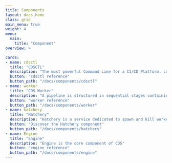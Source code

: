 ```yaml
---
title: Components
layout: docs_home
class: grid
main_menu: true
weight: 4
menu:
  main:
    title: "Component"
overview: >

cards:
- name: cdsctl
  title: "CDSCTL"
  description: "The most powerful Command Line for a CI/CD Platform. cdsctl is the CDS Command Line - you can script everything with it, cdsctl also provide some cool commands such as cdsctl shell to browse your projects and workflows without the need to open a browser."
  button: "cdsctl reference"
  button_path: "/docs/components/cdsctl"
- name: worker
  title: "CDS Worker"
  description: "A pipeline is structured in sequential stages containing one or multiple concurrent jobs. A Job will be executed by a worker. The binary worker is available from CDS Job"
  button: "worker reference"
  button_path: "/docs/components/worker"
- name: hatchery
  title: "Hatchery"
  description: "Hatchery is a service dedicated to spawn and kill worker in accordance with build queue needs."
  button: "Discover the Hatchery component"
  button_path: "/docs/components/hatchery"
- name: Engine
  title: "Engine"
  description: "Engine is the core component of CDS"
  button: "engine reference"
  button_path: "/docs/components/engine"
---
```

